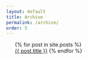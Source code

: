 ```yaml
---
layout: default
title: Archive
permalink: /archive/
order: 5
---
```

<ul class="posts">
  {% for post in site.posts %}
    <br>
      <a class="post-link" href="{{ post.url | prepend: site.baseurl }}">{{ post.title }}</a>
  {% endfor %}
</ul>
